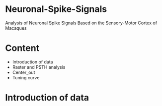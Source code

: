# Neuronal-Spike-Signals
Analysis of Neuronal Spike Signals Based on the Sensory-Motor Cortex of Macaques

# Content
* Introduction of data
* Raster and PSTH analysis
* Center_out
* Tuning curve

# Introduction of data

